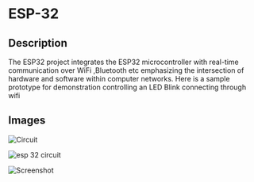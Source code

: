 # ESP-32

## Description
The ESP32 project integrates the ESP32 microcontroller with real-time communication over WiFi ,Bluetooth etc emphasizing the intersection of hardware and software within computer networks.
Here is a sample prototype for demonstration controlling an LED Blink connecting through wifi

## Images

![Circuit](https://github.com/jayasingh-14/ESP-32/assets/99128062/c381a360-6e8c-421d-b3f4-5c1768c9c14e)

![esp 32 circuit](https://github.com/jayasingh-14/ESP-32/assets/99128062/088546fd-e1ac-4893-a2a2-f8f1da41c4c7)

![Screenshot](https://github.com/jayasingh-14/ESP-32/assets/99128062/67913c09-e172-4eb3-ae57-0b50bb1ec456)

